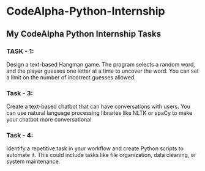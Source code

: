 # CodeAlpha-Python-Internship
## My CodeAlpha Python Internship Tasks

### TASK - 1:<br>
  Design a text-based Hangman game. The program selects a random word, and the player guesses one letter at a time to uncover the word. You can set a limit on the number of incorrect guesses allowed.

### Task - 3:<br>
  Create a text-based chatbot that can have conversations with users. You can use natural language processing libraries like NLTK or spaCy to make your chatbot more conversational

### Task - 4:<br>
  Identify a repetitive task in your workflow and create Python scripts to automate it. This could include tasks like file organization, data cleaning, or system maintenance.
